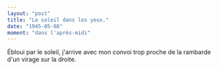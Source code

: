 ```yaml
---
layout: "post"
title: "Le soleil dans les yeux."
date: "1945-05-08"
moment: "dans l'après-midi"
---
```


Ébloui par le soleil, j'arrive avec mon convoi trop proche de la rambarde d'un virage sur la droite.


<div class="histoire"></div>

<div class="commentaire"></div>